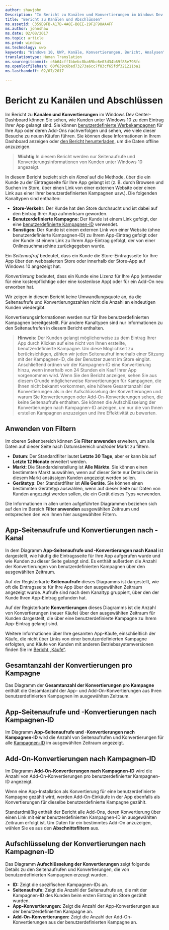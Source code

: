 ```yaml
---
author: shawjohn
Description: "Im Bericht zu Kanälen und Konvertierungen im Windows Dev Center-Dashboard können Sie sehen, wie Kunden unter Windows 10 zu dem Eintrag Ihrer App gelangt sind."
title: "Bericht zu Kanälen und Abschlüssen"
ms.assetid: C359B9FB-A17B-4A8E-B8EE-19F2F98AA4FF
ms.author: johnshaw
ms.date: 02/08/2017
ms.topic: article
ms.prod: windows
ms.technology: uwp
keywords: "Windows 10, UWP, Kanäle, Konvertierungen, Bericht, Analysen"
translationtype: Human Translation
ms.sourcegitcommit: c6b64cff1bbebc8ba69bc6e03d34b69f85e798fc
ms.openlocfilehash: 60f639c6bad73273a6cc7f83cf65fdf321211ba1
ms.lasthandoff: 02/07/2017

---
```


# <a name="channels-and-conversions-report"></a>Bericht zu Kanälen und Abschlüssen


Im Bericht zu **Kanälen und Konvertierungen** im Windows Dev Center-Dashboard können Sie sehen, wie Kunden unter Windows 10 zu dem Eintrag Ihrer App gelangt sind. Sie können [benutzerdefinierte Werbekampagnen](create-a-custom-app-promotion-campaign.md) für Ihre App oder deren Add-Ons nachverfolgen und sehen, wie viele dieser Besuche zu neuen Käufen führen. Sie können diese Informationen in Ihrem Dashboard anzeigen oder [den Bericht herunterladen](download-analytic-reports.md), um die Daten offline anzuzeigen.

> **Wichtig**  In diesem Bericht werden nur Seitenaufrufe und Konvertierungsinformationen von Kunden unter Windows 10 angezeigt.

 

In diesem Bericht bezieht sich ein *Kanal* auf die Methode, über die ein Kunde zu der Eintragsseite für Ihre App gelangt ist (z. B. durch Browsen und Suchen im Store, über einen Link von einer externen Website oder einen Link aus einer Ihrer benutzerdefinierten Kampagnen usw.). Die folgenden Kanaltypen sind enthalten:

-   **Store-Verkehr:** Der Kunde hat den Store durchsucht und ist dabei auf den Eintrag Ihrer App aufmerksam geworden.
-   **Benutzerdefinierte Kampagne:** Der Kunde ist einem Link gefolgt, der eine [benutzerdefinierte Kampagnen-ID](create-a-custom-app-promotion-campaign.md) verwendet.
-   **Sonstiges:** Der Kunde ist einem externen Link von einer Website (ohne benutzerdefinierte Kampagnen-ID) zu Ihrem App-Eintrag gefolgt oder der Kunde ist einem Link zu Ihrem App-Eintrag gefolgt, der von einer Onlinesuchmaschine zurückgegeben wurde.

Ein *Seitenaufruf* bedeutet, dass ein Kunde die Store-Eintragsseite für Ihre App über den webbasierten Store oder innerhalb der Store-App auf Windows 10 angezeigt hat.

*Konvertierung* bedeutet, dass ein Kunde eine Lizenz für Ihre App (entweder für eine kostenpflichtige oder eine kostenlose App) oder für ein Add-On neu erworben hat.

Wir zeigen in diesem Bericht keine Umwandlungsquote an, da die Seitenaufrufe und Konvertierungszahlen nicht die Anzahl an eindeutigen Kunden wiedergibt.

Konvertierungsinformationen werden nur für Ihre benutzerdefinierten Kampagnen bereitgestellt. Für andere Kanaltypen sind nur Informationen zu den Seitenaufrufen in diesem Bericht enthalten.

> **Hinweis:** Der Kunden gelangt möglicherweise zu dem Eintrag Ihrer App durch Klicken auf eine nicht von Ihnen erstellte, benutzerdefinierte Kampagne. Um diese Möglichkeit zu berücksichtigen, zählen wir jeden Seitenaufruf innerhalb einer Sitzung mit der Kampagnen-ID, die der Benutzer zuerst im Store eingibt. Anschließend ordnen wir der Kampagnen-ID eine Konvertierung hinzu, wenn innerhalb von 24 Stunden ein Kauf Ihrer App vorgenommen wird. Wenn Sie den Bericht anzeigen, sehen Sie aus diesem Grunde möglicherweise Konvertierungen für Kampagnen, die Ihnen nicht bekannt vorkommen, eine höhere Gesamtanzahl der Konvertierungen als in der Aufschlüsselung der Konvertierungen und warum Sie Konvertierungen oder Add-On-Konvertierungen sehen, die keine Seitenaufrufe enthalten. Sie können die Aufschlüsselung der Konvertierungen nach Kampagnen-ID anzeigen, um nur die von Ihnen erstellen Kampagnen anzuzeigen und ihre Effektivität zu bewerten.


## <a name="apply-filters"></a>Anwenden von Filtern


Im oberen Seitenbereich können Sie **Filter anwenden** erweitern, um alle Daten auf dieser Seite nach Datumsbereich und/oder Markt zu filtern.

-   **Datum**: Der Standardfilter lautet **Letzte 30 Tage**, aber er kann bis auf **Letzte 12 Monate** erweitert werden.
-   **Markt**: Die Standardeinstellung ist **Alle Märkte**. Sie können einen bestimmten Markt auswählen, wenn auf dieser Seite nur Details der in diesem Markt ansässigen Kunden angezeigt werden sollen.
-   **Gerätetyp**: Der Standardfilter ist **Alle Geräte**. Sie können einen bestimmten Gerätetyp auswählen, wenn auf dieser Seite nur Daten von Kunden angezeigt werden sollen, die ein Gerät dieses Typs verwenden.

Die Informationen in allen unten aufgeführten Diagrammen beziehen sich auf den im Bereich **Filter anwenden** ausgewählten Zeitraum und entsprechen den von Ihnen hier ausgewählten Filtern.

## <a name="app-page-views-and-conversions-by-channel"></a>App-Seitenaufrufe und Konvertierungen nach -Kanal


In dem Diagramm **App-Seitenaufrufe und -Konvertierungen nach Kanal** ist dargestellt, wie häufig die Eintragsseite für Ihre App aufgerufen wurde und wie Kunden zu dieser Seite gelangt sind. Es enthält außerdem die Anzahl der Konvertierungen von benutzerdefinierten Kampagnen über den ausgewählten Zeitraum.

Auf der Registerkarte **Seitenaufrufe** dieses Diagramms ist dargestellt, wie oft die Eintragsseite für Ihre App über den ausgewählten Zeitraum angezeigt wurde. Aufrufe sind nach dem Kanaltyp gruppiert, über den der Kunde Ihren App-Eintrag gefunden hat.

Auf der Registerkarte **Konvertierungen** dieses Diagramms ist die Anzahl von Konvertierungen (neuer Käufe) über den ausgewählten Zeitraum für Kunden dargestellt, die über eine benutzerdefinierte Kampagne zu Ihrem App-Eintrag gelangt sind.

Weitere Informationen über Ihre gesamten App-Käufe, einschließlich der Käufe, die nicht über Links von einer benutzerdefinierten Kampagne erfolgten, und Käufe von Kunden mit anderen Betriebssystemversionen finden Sie im [Bericht „Käufe“](acquisitions-report.md).

 

## <a name="total-campaign-conversions"></a>Gesamtanzahl der Konvertierungen pro Kampagne


Das Diagramm der **Gesamtanzahl der Konvertierungen pro Kampagne** enthält die Gesamtanzahl der App- und Add-On-Konvertierungen aus Ihren benutzerdefinierten Kampagnen im ausgewählten Zeitraum.

## <a name="app-page-views-and-conversions-by-campaign-id"></a>App-Seitenaufrufe und -Konvertierungen nach Kampagnen-ID


Im Diagramm **App-Seitenaufrufe und -Konvertierungen nach Kampagnen-ID** wird die Anzahl von Seitenaufrufen und Konvertierungen für alle [Kampagnen-ID](create-a-custom-app-promotion-campaign.md) im ausgewählten Zeitraum angezeigt.

##  <a name="add-on-conversions-by-campaign-id"></a>Add-On-Konvertierungen nach Kampagnen-ID


Im Diagramm **Add-On-Konvertierungen nach Kampagnen-ID** wird die Anzahl von Add-On-Konvertierungen pro benutzerdefinierter Kampagnen-ID angezeigt.

Wenn eine App-Installation als Konvertierung für eine benutzerdefinierte Kampagne gezählt wird, werden Add-On-Einkäufe in der App ebenfalls als Konvertierungen für dieselbe benutzerdefinierte Kampagne gezählt.

Standardmäßig enthält der Bericht alle Add-Ons, deren Konvertierung über einen Link mit einer benutzerdefinierten Kampagnen-ID im ausgewählten Zeitraum erfolgt ist. Um Daten für ein bestimmtes Add-On anzuzeigen, wählen Sie es aus den **Abschnittsfiltern** aus.

## <a name="conversions-breakdown-by-campaign-id"></a>Aufschlüsselung der Konvertierungen nach Kampagnen-ID


Das Diagramm **Aufschlüsselung der Konvertierungen** zeigt folgende Details zu den Seitenaufrufen und Konvertierungen, die von benutzerdefinierten Kampagnen erzeugt wurden.

-   **ID:** Zeigt die spezifischen Kampagnen-IDs an.
-   **Seitenaufrufe:** Zeigt die Anzahl der Seitenaufrufe an, die mit der Kampagnen-ID des Kunden beim ersten Eintrag im Store gezählt wurden.
-   **App-Konvertierungen:** Zeigt die Anzahl der App-Konvertierungen aus der benutzerdefinierten Kampagne an.
-   **Add-On-Konvertierungen:** Zeigt die Anzahl der Add-On-Konvertierungen aus der benutzerdefinierten Kampagne an.


 

 

